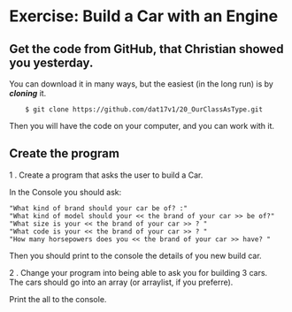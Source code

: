 # Exercise: Build a Car with an Engine



## Get the code from GitHub, that Christian showed you yesterday.

You can download it in many ways, but the easiest (in the long run) is by **_cloning_** it.

````   
    $ git clone https://github.com/dat17v1/20_OurClassAsType.git
````   

Then you will have the code on your computer, and you can work with it.    

## Create the program
1 . Create a program that asks the user to build a Car.    

In the Console you should ask:
````    
"What kind of brand should your car be of? :"
"What kind of model should your << the brand of your car >> be of?"    
"What size is your << the brand of your car >> ? "    
"What code is your << the brand of your car >> ? "    
"How many horsepowers does you << the brand of your car >> have? "    
````    

Then you should print to the console the details of you new build car.

2 . Change your program into being able to ask you for building 3 cars.    
The cars should go into an array (or arraylist, if you preferre).   

Print the all to the console.




